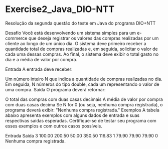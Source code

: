 # Exercise2_Java_DIO-NTT
Resolução da segunda questão do teste em Java do programa DIO+NTT

Desafio
Você está desenvolvendo um sistema simples para um e-commerce que deseja registrar os valores das compras realizadas por um cliente ao longo de um único dia. O sistema deve primeiro receber a quantidade total de compras realizadas e, em seguida, solicitar o valor de cada uma dessas compras. Ao final, o sistema deve exibir o total gasto no dia e a média de valor por compra.

Entrada
A entrada deve receber:

Um número inteiro N que indica a quantidade de compras realizadas no dia.
Em seguida, N números do tipo double, cada um representando o valor de uma compra.
Saída
O programa deverá retornar:

O total das compras com duas casas decimais
A média de valor por compra com duas casas decima
Se N for 0 (ou seja, nenhuma compra registrada), o programa deverá exibir: "Nenhuma compra registrada."
Exemplos
A tabela abaixo apresenta exemplos com alguns dados de entrada e suas respectivas saídas esperadas. Certifique-se de testar seu programa com esses exemplos e com outros casos possíveis.

Entrada	Saída
3
100.00
200.50
50.00	350.50
116.83
1
79.90	79.90
79.90
0	Nenhuma compra registrada.

